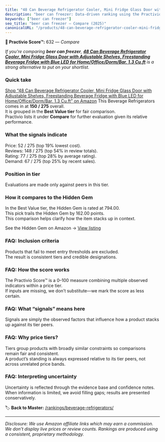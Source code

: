 ```yaml
---
title: "48 Can Beverage Refrigerator Cooler, Mini Fridge Glass Door with Adjustable Shelves, Freestanding Beverage Fridge with Blue LED for Home/Office/Dorm/Bar, 1.3 Cu.ft"
description: "beer can freezer: Data-driven ranking using the Practivio Score™. Positioned by quality, value, demand, findability, momentum."
keywords: ["beer can freezer"]
seo_title: "beer can freezer — Compare (2025)"
canonicalURL: "/products/48-can-beverage-refrigerator-cooler-mini-fridge-glass-door-with-adjustable-shelves-freestanding-beverage-fridge-with-blue-led-for-homeofficedormbar-13-cuft-B0CWDXKJWW/"
---
```


**🛒 Practivio Score™:** 632 — _Compare_


*If you're comparing **beer can freezer**, **[48 Can Beverage Refrigerator Cooler, Mini Fridge Glass Door with Adjustable Shelves, Freestanding Beverage Fridge with Blue LED for Home/Office/Dorm/Bar, 1.3 Cu.ft](https://www.amazon.com/dp/B0CWDXKJWW?tag=practivio-20)** is a strong alternative to put on your shortlist.*
### Quick take
[Shop “48 Can Beverage Refrigerator Cooler, Mini Fridge Glass Door with Adjustable Shelves, Freestanding Beverage Fridge with Blue LED for Home/Office/Dorm/Bar, 1.3 Cu.ft” on Amazon](https://www.amazon.com/dp/B0CWDXKJWW?tag=practivio-20)
This Beverage Refrigerators comes in at **150 / 275** overall.  
It is grouped in the **Best Value tier** for fair comparison.  
Practivio lists it under **Compare** for further evaluation given its relative performance.

### What the signals indicate
Price: 52 / 275 (top 19% lowest cost).  
Reviews: 148 / 275 (top 54% in review totals).  
Rating: 77 / 275 (top 28% by average rating).  
Demand: 67 / 275 (top 25% by recent sales).

### Position in tier
Evaluations are made only against peers in this tier.

### How it compares to the Hidden Gem
In the Best Value tier, the Hidden Gem is rated at 794.00.  
This pick trails the Hidden Gem by 162.00 points.  
This comparison helps clarify how the item stacks up in context.  

See the Hidden Gem on Amazon → [View listing](https://www.amazon.com/dp/B00IR8H55A?tag=practivio-20)

### FAQ: Inclusion criteria
Products that fail to meet entry thresholds are excluded.  
The result is consistent tiers and credible designations.

### FAQ: How the score works
The Practivio Score™ is a 0–100 measure combining multiple observed indicators within a price tier.  
If inputs are missing, we don’t substitute—we mark the score as less certain.

### FAQ: What “signals” means here
Signals are simply the observed factors that influence how a product stacks up against its tier peers.

### FAQ: Why price tiers?
Tiers group products with broadly similar constraints so comparisons remain fair and consistent.  
A product’s standing is always expressed relative to its tier peers, not across unrelated price bands.

### FAQ: Interpreting uncertainty
Uncertainty is reflected through the evidence base and confidence notes.  
When information is limited, we avoid filling gaps; results are presented conservatively.

<!-- Missing template for Compare/CompareWithinPriceClass -->


🏷️ **Back to Master:** [/rankings/beverage-refrigerators/](/rankings/beverage-refrigerators/)

---
_Disclosure: We use Amazon affiliate links which may earn a commission. We don’t display live prices or review counts. Rankings are produced using a consistent, proprietary methodology._
